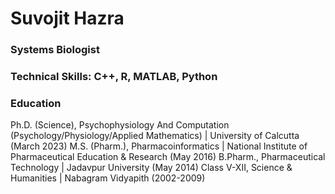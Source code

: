 # Suvojit Hazra

### Systems Biologist

### Technical Skills: C++, R, MATLAB, Python

### Education
Ph.D. (Science), Psychophysiology And Computation (Psychology/Physiology/Applied Mathematics) | University of Calcutta (March 2023)
M.S. (Pharm.), Pharmacoinformatics | National Institute of Pharmaceutical Education & Research (May 2016)
B.Pharm., Pharmaceutical Technology | Jadavpur University (May 2014)
Class V-XII, Science & Humanities | Nabagram Vidyapith (2002-2009)
